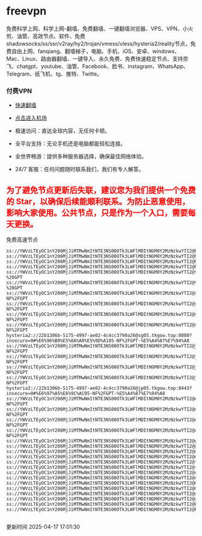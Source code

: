 # freevpn

免费科学上网、科学上网-翻墙、免费翻墙、一键翻墙浏览器、VPS、VPN、小火煎、油管、高效节点、软件、免费shadowsocks/ss/ssr/v2ray/hy2/trojan/vmess/vless/hysteria2/reality节点，免费自由上网、fanqiang、翻墙梯子，电脑、手机、iOS、安卓、windows、Mac、Linux、路由器翻墙、一键导入、永久免费、免费快速稳定节点、支持奈飞、chatgpt、youtube、油管、Facebook、脸书、instagram、WhatsApp、Telegram、纸飞机、tg、推特、Twitte。

### 付费VPN
* [快速翻墙](https://xgogo.sbs/#/register?code=wxADDy87) 

* [点击进入机场](https://xgogo.sbs/#/register?code=wxADDy87) 

* 极速访问：直达全球内容，无任何卡顿。

* 全平台支持：无论手机还是电脑都能轻松连接。

* 全世界畅游：提供多种服务器选择，确保最佳网络体验。

* 24/7 客服：任何问题随时联系我们，我们有专人解答。

## <font color="red">为了避免节点更新后失联，建议您为我们提供一个免费的 Star，以确保后续能顺利联系。为防止恶意使用，影响大家使用。公共节点，只是作为一个入口，需要每天更换。</font>

免费高速节点

```ss://YWVzLTEyOC1nY206MjJiMTMwNmItNTE3NS00OTk3LWFlMDItNGM0Y2MzNzkwYTI2@hk01.jgrtoioceaw.help:50384#%E9%A6%99%E6%B8%AF01
ss://YWVzLTEyOC1nY206MjJiMTMwNmItNTE3NS00OTk3LWFlMDItNGM0Y2MzNzkwYTI2@hk02.jigreliewolf.click:17889#%E9%A6%99%E6%B8%AF02
ss://YWVzLTEyOC1nY206MjJiMTMwNmItNTE3NS00OTk3LWFlMDItNGM0Y2MzNzkwYTI2@hk03.jigreliewolf.click:10838#%E9%A6%99%E6%B8%AF03
ss://YWVzLTEyOC1nY206MjJiMTMwNmItNTE3NS00OTk3LWFlMDItNGM0Y2MzNzkwYTI2@hk04.jgrtoioceaw.help:29956#%E9%A6%99%E6%B8%AF04
ss://YWVzLTEyOC1nY206MjJiMTMwNmItNTE3NS00OTk3LWFlMDItNGM0Y2MzNzkwYTI2@hk05.ijgelrkasd.click:41284#%E9%A6%99%E6%B8%AF05
ss://YWVzLTEyOC1nY206MjJiMTMwNmItNTE3NS00OTk3LWFlMDItNGM0Y2MzNzkwYTI2@tw01.jigreliewolf.click:30995#%E5%8F%B0%E6%B9%BE01%20-%20GPT
ss://YWVzLTEyOC1nY206MjJiMTMwNmItNTE3NS00OTk3LWFlMDItNGM0Y2MzNzkwYTI2@tw02.ijgelrkasd.click:22610#%E5%8F%B0%E6%B9%BE02%20-%20GPT
ss://YWVzLTEyOC1nY206MjJiMTMwNmItNTE3NS00OTk3LWFlMDItNGM0Y2MzNzkwYTI2@sg01.jgrtoioceaw.help:55559#%E6%96%B0%E5%8A%A0%E5%9D%A101%20-NF%2FGPT
ss://YWVzLTEyOC1nY206MjJiMTMwNmItNTE3NS00OTk3LWFlMDItNGM0Y2MzNzkwYTI2@sg02.jigreliewolf.click:40574#%E6%96%B0%E5%8A%A0%E5%9D%A102%20-NF%2FGPT
ss://YWVzLTEyOC1nY206MjJiMTMwNmItNTE3NS00OTk3LWFlMDItNGM0Y2MzNzkwYTI2@sg03.ijgelrkasd.click:23716#%E6%96%B0%E5%8A%A0%E5%9D%A103%20-NF%2FGPT
ss://YWVzLTEyOC1nY206MjJiMTMwNmItNTE3NS00OTk3LWFlMDItNGM0Y2MzNzkwYTI2@sg04.jgrtoioceaw.help:17971#%E6%96%B0%E5%8A%A0%E5%9D%A104%20-NF%2FGPT
hysteria2://22b1306b-5175-4997-ae02-4c4cc3790a26@sg05.tkgow.top:8080?insecure=0#%E6%96%B0%E5%8A%A0%E5%9D%A105-NF%2FGPT-%E5%A4%87%E7%94%A8
ss://YWVzLTEyOC1nY206MjJiMTMwNmItNTE3NS00OTk3LWFlMDItNGM0Y2MzNzkwYTI2@jp01.jgrtoioceaw.help:58645#%E6%97%A5%E6%9C%AC01%20-NF%2FGPT
ss://YWVzLTEyOC1nY206MjJiMTMwNmItNTE3NS00OTk3LWFlMDItNGM0Y2MzNzkwYTI2@jp02.jgrtoioceaw.help:47462#%E6%97%A5%E6%9C%AC02%20-NF%2FGPT
ss://YWVzLTEyOC1nY206MjJiMTMwNmItNTE3NS00OTk3LWFlMDItNGM0Y2MzNzkwYTI2@jp03.jigreliewolf.click:33414#%E6%97%A5%E6%9C%AC03%20-NF%2FGPT
ss://YWVzLTEyOC1nY206MjJiMTMwNmItNTE3NS00OTk3LWFlMDItNGM0Y2MzNzkwYTI2@jp04.ijgelrkasd.click:58223#%E6%97%A5%E6%9C%AC04%20-NF%2FGPT
hysteria2://22b1306b-5175-4997-ae02-4c4cc3790a26@jp05.tkgow.top:8443?insecure=0#%E6%97%A5%E6%9C%AC05-NF%2FGPT-%E5%A4%87%E7%94%A8
ss://YWVzLTEyOC1nY206MjJiMTMwNmItNTE3NS00OTk3LWFlMDItNGM0Y2MzNzkwYTI2@us01.jgrtoioceaw.help:48129#%E7%BE%8E%E5%9B%BD01%20-NF%2FGPT
ss://YWVzLTEyOC1nY206MjJiMTMwNmItNTE3NS00OTk3LWFlMDItNGM0Y2MzNzkwYTI2@us02.jgrtoioceaw.help:44907#%E7%BE%8E%E5%9B%BD02%20-NF%2FGPT
ss://YWVzLTEyOC1nY206MjJiMTMwNmItNTE3NS00OTk3LWFlMDItNGM0Y2MzNzkwYTI2@us03.jigreliewolf.click:43330#%E7%BE%8E%E5%9B%BD03%20-NF%2FGPT
ss://YWVzLTEyOC1nY206MjJiMTMwNmItNTE3NS00OTk3LWFlMDItNGM0Y2MzNzkwYTI2@us04.ijgelrkasd.click:44130#%E7%BE%8E%E5%9B%BD04%20-NF%2FGPT
ss://YWVzLTEyOC1nY206MjJiMTMwNmItNTE3NS00OTk3LWFlMDItNGM0Y2MzNzkwYTI2@gb01.jgrtoioceaw.help:27765#%E8%8B%B1%E5%9B%BD01
ss://YWVzLTEyOC1nY206MjJiMTMwNmItNTE3NS00OTk3LWFlMDItNGM0Y2MzNzkwYTI2@gb02.jigreliewolf.click:52762#%E8%8B%B1%E5%9B%BD02
ss://YWVzLTEyOC1nY206MjJiMTMwNmItNTE3NS00OTk3LWFlMDItNGM0Y2MzNzkwYTI2@de01.jgrtoioceaw.help:20635#%E5%BE%B7%E5%9B%BD01
ss://YWVzLTEyOC1nY206MjJiMTMwNmItNTE3NS00OTk3LWFlMDItNGM0Y2MzNzkwYTI2@de02.jigreliewolf.click:52770#%E5%BE%B7%E5%9B%BD02
ss://YWVzLTEyOC1nY206MjJiMTMwNmItNTE3NS00OTk3LWFlMDItNGM0Y2MzNzkwYTI2@fr01.ijgelrkasd.click:32568#%E6%B3%95%E5%9B%BD01
ss://YWVzLTEyOC1nY206MjJiMTMwNmItNTE3NS00OTk3LWFlMDItNGM0Y2MzNzkwYTI2@fr02.jigreliewolf.click:45265#%E6%B3%95%E5%9B%BD02
ss://YWVzLTEyOC1nY206MjJiMTMwNmItNTE3NS00OTk3LWFlMDItNGM0Y2MzNzkwYTI2@ca01.jigreliewolf.click:30461#%E5%8A%A0%E6%8B%BF%E5%A4%A701
ss://YWVzLTEyOC1nY206MjJiMTMwNmItNTE3NS00OTk3LWFlMDItNGM0Y2MzNzkwYTI2@ca02.ijgelrkasd.click:24053#%E5%8A%A0%E6%8B%BF%E5%A4%A702
ss://YWVzLTEyOC1nY206MjJiMTMwNmItNTE3NS00OTk3LWFlMDItNGM0Y2MzNzkwYTI2@my01.jigreliewolf.click:52408#%E9%A9%AC%E6%9D%A5%E8%A5%BF%E4%BA%9A01
ss://YWVzLTEyOC1nY206MjJiMTMwNmItNTE3NS00OTk3LWFlMDItNGM0Y2MzNzkwYTI2@my02.ijgelrkasd.click:25519#%E9%A9%AC%E6%9D%A5%E8%A5%BF%E4%BA%9A02
ss://YWVzLTEyOC1nY206MjJiMTMwNmItNTE3NS00OTk3LWFlMDItNGM0Y2MzNzkwYTI2@au01.jgrtoioceaw.help:13460#%E6%BE%B3%E5%A4%A7%E5%88%A9%E4%BA%9A01
ss://YWVzLTEyOC1nY206MjJiMTMwNmItNTE3NS00OTk3LWFlMDItNGM0Y2MzNzkwYTI2@au02.ijgelrkasd.click:46073#%E6%BE%B3%E5%A4%A7%E5%88%A9%E4%BA%9A02
ss://YWVzLTEyOC1nY206MjJiMTMwNmItNTE3NS00OTk3LWFlMDItNGM0Y2MzNzkwYTI2@ko01.jgrtoioceaw.help:46108#%E9%9F%A9%E5%9B%BD01
ss://YWVzLTEyOC1nY206MjJiMTMwNmItNTE3NS00OTk3LWFlMDItNGM0Y2MzNzkwYTI2@ko02.jigreliewolf.click:50181#%E9%9F%A9%E5%9B%BD02


```
更新时间 2025-04-17 17:01:30